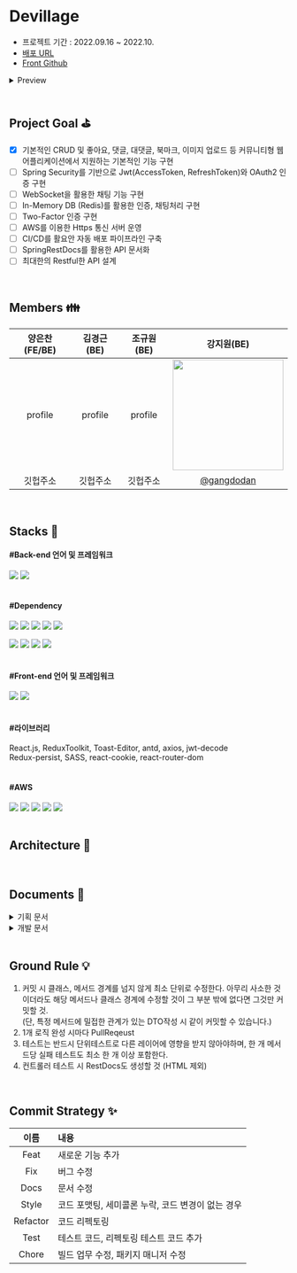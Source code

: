 # Devillage
- 프로젝트 기간 : 2022.09.16 ~ 2022.10.
- [배포 URL](https://dev-illage.com/)
- [Front Github](https://github.com/yangddoddi/devillage-front)
<details>
    <summary>Preview</summary>

![image](https://user-images.githubusercontent.com/97802103/194878762-84c284c9-c507-46ff-bcc1-92b8d743eb57.png)
![image](https://user-images.githubusercontent.com/97802103/194982365-96b59c55-b8f4-4b46-8191-58475812c37e.png)

</details>
<br>

## Project Goal :golf:

- [x] 기본적인 CRUD 및 좋아요, 댓글, 대댓글, 북마크, 이미지 업로드 등 커뮤니티형 웹 어플리케이션에서 지원하는 기본적인 기능 구현
- [ ] Spring Security를 기반으로 Jwt(AccessToken, RefreshToken)와 OAuth2 인증 구현
- [ ] WebSocket을 활용한 채팅 기능 구현
- [ ] In-Memory DB (Redis)를 활용한 인증, 채팅처리 구현
- [ ] Two-Factor 인증 구현
- [ ] AWS를 이용한 Https 통신 서버 운영
- [ ] CI/CD를 활요안 자동 배포 파이프라인 구축
- [ ] SpringRestDocs를 활용한 API 문서화
- [ ] 최대한의 Restful한 API 설계
<br>

## Members :family:

|양은찬(FE/BE)|김경근(BE)|조규원(BE)|강지원(BE)|
|:--:|:--:|:--:|:--:|
|profile|profile|profile|<img src="https://user-images.githubusercontent.com/102658715/196131971-c2e4bd73-0865-4960-9b1a-3da4fcdb7183.PNG" width="200px" height="200px">|
|깃헙주소|깃헙주소|깃헙주소|[@gangdodan](https://github.com/gangdodan)|


                                                                                                                                         
<br>

## Stacks :wrench:

#### #Back-end 언어 및 프레임워크

<img src="https://img.shields.io/badge/JAVA-007396?style=for-the-badge&logo=java&logoColor=white"> <img src="https://img.shields.io/badge/SpringBoot-6DB33F?style=for-the-badge&logo=SpringBoot&logoColor=white">
<br>
<br>

#### #Dependency

<img src="https://img.shields.io/badge/SpringDataJPA-007396?style=for-the-badge&logo=SpringDataJPA&logoColor=white"> <img src="https://img.shields.io/badge/redis-DC382D?style=for-the-badge&logo=redis&logoColor=white"> <img src="https://img.shields.io/badge/Oauth2-DC382D?style=for-the-badge&logo=Oauth2&logoColor=white"> <img src="https://img.shields.io/badge/SpringValidation-6DB33F?style=for-the-badge&logo=SpringValidation&logoColor=white"> <img src="https://img.shields.io/badge/springSecurity-6DB33F?style=for-the-badge&logo=springSecurity&logoColor=white">

<img src="https://img.shields.io/badge/MySQL-4479A1?style=for-the-badge&logo=MySQL&logoColor=white"> <img src="https://img.shields.io/badge/QueryDSL-4479A1?style=for-the-badge&logo=QueryDSL&logoColor=white"> <img src="https://img.shields.io/badge/LOMBOK-4479A1?style=for-the-badge&logo=LOMBOK&logoColor=white"> <img src="https://img.shields.io/badge/SpringRestDocs-4479A1?style=for-the-badge&logo=SpringRestDocs&logoColor=white">
<br>
<br>


#### #Front-end 언어 및 프레임워크

<img src="https://img.shields.io/badge/Javascript-F7DF1E?style=for-the-badge&logo=Javascript&logoColor=white"> <img src="https://img.shields.io/badge/React-61DAFB?style=for-the-badge&logo=React&logoColor=white">
<br>
<br>

#### #라이브러리

React.js, ReduxToolkit, Toast-Editor, antd, axios, jwt-decode <br />
Redux-persist, SASS, react-cookie, react-router-dom
<br>
<br>

#### #AWS

<img src="https://img.shields.io/badge/Amazon EC2-FF9900?style=for-the-badge&logo=Amazon EC2&logoColor=white"> <img src="https://img.shields.io/badge/Amazon S3-569A31?style=for-the-badge&logo=Amazon S3&logoColor=white"> <img src="https://img.shields.io/badge/Javascript-F7DF1E?style=for-the-badge&logo=Javascript&logoColor=white"> <img src="https://img.shields.io/badge/ELB-F7DF1E?style=for-the-badge&logo=ELB&logoColor=white">
<img src="https://img.shields.io/badge/ElasticCache-F7DF1E?style=for-the-badge&logo=ElasticCache&logoColor=white">
<br>
<br>

## Architecture :triangular_ruler:
<br>

## Documents :file_folder:

<details>
    <summary>기획 문서</summary>

- [요건 정의](https://ilyadelavie.notion.site/320d8097e3e943eea675e560bb2b0d1f)
- [정책서](https://ilyadelavie.notion.site/edc37f90d8104e45a7c297f630afd1a1)
- [Flow chart](https://ilyadelavie.notion.site/Flow-Chart-51b10f6d002349ba9296890e0071a333)
- [시나리오 정의서](9f97ae4679f44d37bf517ee9151ed5b8)

</details>

<details>
    <summary>개발 문서</summary>

- [API](https://ilyadelavie.notion.site/d77663d629b9456487067a73397ec29f?v=a12dc9c5377a4e5f972d9eb2a47b20e9)
- [ERD](https://ilyadelavie.notion.site/edc37f90d8104e45a7c297f630afd1a1)
- [Sequence Diagram](https://ilyadelavie.notion.site/Flow-Chart-51b10f6d002349ba9296890e0071a333)
- [클라이언트 통신](9f97ae4679f44d37bf517ee9151ed5b8)

</details>
<br>

## Ground Rule :bulb:
1. 커밋 시 클래스, 메서드 경계를 넘지 않게 최소 단위로 수정한다.
아무리 사소한 것이더라도 해당 메서드나 클래스 경계에 수정할 것이 그 부분 밖에 없다면 그것만 커밋할 것.  
(단, 특정 메서드에 밀접한 관계가 있는 DTO작성 시 같이 커밋할 수 있습니다.)
2. 1개 로직 완성 시마다 PullReqeust
3. 테스트는 반드시 단위테스트로 다른 레이어에 영향을 받지 않아야하며, 한 개 메서드당 실패 테스트도 최소 한 개 이상 포함한다.
4. 컨트롤러 테스트 시 RestDocs도 생성할 것 (HTML 제외)
<br>

## Commit Strategy :sparkles:
|이름|내용|
|:--:|:--|
|Feat|새로운 기능 추가|
|Fix|버그 수정|
|Docs|문서 수정|
|Style|코드 포맷팅, 세미콜론 누락, 코드 변경이 없는 경우|
|Refactor|코드 리펙토링|
|Test|테스트 코드, 리펙토링 테스트 코드 추가|
|Chore|빌드 업무 수정, 패키지 매니저 수정|


